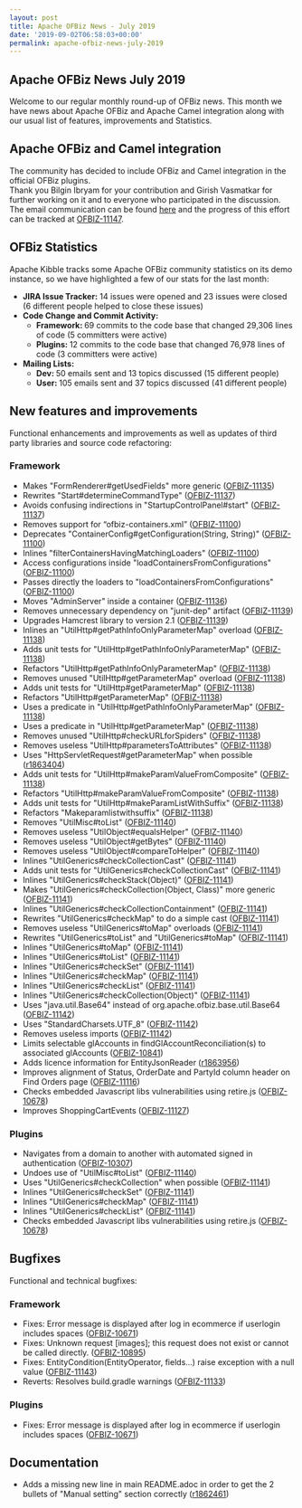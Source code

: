 ```yaml
---
layout: post
title: Apache OFBiz News - July 2019
date: '2019-09-02T06:58:03+00:00'
permalink: apache-ofbiz-news-july-2019
---
```

<h2>Apache OFBiz News July 2019</h2> 
  <p>Welcome to our regular monthly round-up of OFBiz news. This month we have news about Apache OFBiz and Apache Camel integration along with our usual list of features, improvements and Statistics.</p> 
  <h2>Apache OFBiz and Camel integration<br /></h2> 
  <p>The community has decided to include OFBiz and Camel integration in the official OFBiz plugins.<br />Thank you Bilgin Ibryam for your contribution and Girish Vasmatkar for further working on it and to everyone who participated in the discussion.<br />The email communication can be found <a href="https://s.apache.org/5y2l7">here</a> and the progress of this effort can be tracked at <a href="https://issues.apache.org/jira/browse/OFBIZ-11147">OFBIZ-11147</a>. <br /></p> 
  <h2><span style="letter-spacing: -0.018em;">OFBiz Statistics</span></h2> 
  <p>Apache Kibble tracks some Apache OFBiz community statistics on its demo instance, so we have highlighted a few of our stats for the last month:</p> 
  <ul> 
    <li><strong>JIRA Issue Tracker:</strong> 14 issues were opened and 23 issues were closed (6 different people helped to close these issues)</li> 
    <li><strong>Code Change and Commit Activity:</strong> 
      <ul> 
        <li><strong>Framework: </strong>69 commits to the code base that changed 29,306 lines of code (5 committers were active)</li> 
        <li><strong>Plugins: </strong>12 commits to the code base that changed 76,978 lines of code (3 committers were active)</li> 
      </ul> 
    </li> 
    <li><strong>Mailing Lists:</strong> 
      <ul> 
        <li><strong>Dev: </strong>50 emails sent and 13 topics discussed (15 different people)</li> 
        <li><strong>User: </strong>105 emails sent and 37 topics discussed (41 different people)</li> 
      </ul> 
    </li> 
  </ul> 
  <p> </p> 
  <h2>New features and improvements</h2>

Functional enhancements and improvements as well as updates of third party libraries and source code refactoring:


  <h3>Framework</h3> 
  <ul> 
    <li>Makes &quot;FormRenderer#getUsedFields&quot; more generic (<a href="https://issues.apache.org/jira/browse/OFBIZ-11135">OFBIZ-11135</a>)</li> 
    <li>Rewrites &quot;Start#determineCommandType&quot; (<a href="https://issues.apache.org/jira/browse/OFBIZ-11137">OFBIZ-11137</a>)</li> 
    <li>Avoids confusing indirections in &quot;StartupControlPanel#start&quot; (<a href="https://issues.apache.org/jira/browse/OFBIZ-11137">OFBIZ-11137</a>)</li> 
    <li>Removes support for “ofbiz-containers.xml” (<a href="https://issues.apache.org/jira/browse/OFBIZ-11100">OFBIZ-11100</a>)</li> 
    <li>Deprecates &quot;ContainerConfig#getConfiguration(String, String)&quot; (<a href="https://issues.apache.org/jira/browse/OFBIZ-11100">OFBIZ-11100</a>)</li> 
    <li>Inlines &quot;filterContainersHavingMatchingLoaders&quot; (<a href="https://issues.apache.org/jira/browse/OFBIZ-11100">OFBIZ-11100</a>)</li> 
    <li>Access configurations inside &quot;loadContainersFromConfigurations&quot; (<a href="https://issues.apache.org/jira/browse/OFBIZ-11100">OFBIZ-11100</a>)</li> 
    <li>Passes directly the loaders to &quot;loadContainersFromConfigurations&quot; (<a href="https://issues.apache.org/jira/browse/OFBIZ-11100">OFBIZ-11100</a>)</li> 
    <li>Moves &quot;AdminServer&quot; inside a container (<a href="https://issues.apache.org/jira/browse/OFBIZ-11136">OFBIZ-11136</a>)</li> 
    <li>Removes unnecessary dependency on &quot;junit-dep&quot; artifact (<a href="https://issues.apache.org/jira/browse/OFBIZ-11139">OFBIZ-11139</a>)</li> 
    <li>Upgrades Hamcrest library to version 2.1 (<a href="https://issues.apache.org/jira/browse/OFBIZ-11139">OFBIZ-11139</a>)</li> 
    <li>Inlines an &quot;UtilHttp#getPathInfoOnlyParameterMap&quot; overload (<a href="https://issues.apache.org/jira/browse/OFBIZ-11138">OFBIZ-11138</a>)</li> 
    <li>Adds unit tests for &quot;UtilHttp#getPathInfoOnlyParameterMap&quot; (<a href="https://issues.apache.org/jira/browse/OFBIZ-11138">OFBIZ-11138</a>)</li> 
    <li>Refactors &quot;UtilHttp#getPathInfoOnlyParameterMap&quot; (<a href="https://issues.apache.org/jira/browse/OFBIZ-11138">OFBIZ-11138</a>)</li> 
    <li>Removes unused &quot;UtilHttp#getParameterMap&quot; overload (<a href="https://issues.apache.org/jira/browse/OFBIZ-11138">OFBIZ-11138</a>)</li> 
    <li>Adds unit tests for &quot;UtilHttp#getParameterMap&quot; (<a href="https://issues.apache.org/jira/browse/OFBIZ-11138">OFBIZ-11138</a>)</li> 
    <li>Refactors &quot;UtilHttp#getParameterMap&quot; (<a href="https://issues.apache.org/jira/browse/OFBIZ-11138">OFBIZ-11138</a>)</li> 
    <li>Uses a predicate in &quot;UtilHttp#getPathInfoOnlyParameterMap&quot; (<a href="https://issues.apache.org/jira/browse/OFBIZ-11138">OFBIZ-11138</a>)</li> 
    <li>Uses a predicate in &quot;UtilHttp#getParameterMap&quot; (<a href="https://issues.apache.org/jira/browse/OFBIZ-11138">OFBIZ-11138</a>)</li> 
    <li>Removes unused &quot;UtilHttp#checkURLforSpiders&quot; (<a href="https://issues.apache.org/jira/browse/OFBIZ-11138">OFBIZ-11138</a>)</li> 
    <li>Removes useless &quot;UtilHttp#parametersToAttributes&quot; (<a href="https://issues.apache.org/jira/browse/OFBIZ-11138">OFBIZ-11138</a>)</li> 
    <li>Uses &quot;HttpServletRequest#getParameterMap&quot; when possible (<a href="https://svn.apache.org/viewvc?view=revision&amp;revision=1863404">r1863404</a>)</li> 
    <li>Adds unit tests for &quot;UtilHttp#makeParamValueFromComposite&quot; (<a href="https://issues.apache.org/jira/browse/OFBIZ-11138">OFBIZ-11138</a>)</li> 
    <li>Refactors &quot;UtilHttp#makeParamValueFromComposite&quot; (<a href="https://issues.apache.org/jira/browse/OFBIZ-11138">OFBIZ-11138</a>)</li> 
    <li>Adds unit tests for &quot;UtilHttp#makeParamListWithSuffix&quot; (<a href="https://issues.apache.org/jira/browse/OFBIZ-11138">OFBIZ-11138</a>)</li> 
    <li>Refactors &quot;Makeparamlistwithsuffix&quot; (<a href="https://issues.apache.org/jira/browse/OFBIZ-11138">OFBIZ-11138</a>)</li> 
    <li>Removes &quot;UtilMisc#toList&quot; (<a href="https://issues.apache.org/jira/browse/OFBIZ-11140">OFBIZ-11140</a>) </li> 
    <li>Removes useless &quot;UtilObject#equalsHelper&quot; (<a href="https://issues.apache.org/jira/browse/OFBIZ-11140">OFBIZ-11140</a>)</li> 
    <li>Removes useless &quot;UtilObject#getBytes&quot; (<a href="https://issues.apache.org/jira/browse/OFBIZ-11140">OFBIZ-11140</a>) </li> 
    <li>Removes useless &quot;UtilObject#compareToHelper&quot; (<a href="https://issues.apache.org/jira/browse/OFBIZ-11140">OFBIZ-11140</a>) </li> 
    <li>Inlines &quot;UtilGenerics#checkCollectionCast&quot; (<a href="https://issues.apache.org/jira/browse/OFBIZ-11141">OFBIZ-11141</a>) </li> 
    <li>Adds unit tests for &quot;UtilGenerics#checkCollectionCast&quot; (<a href="https://issues.apache.org/jira/browse/OFBIZ-11141">OFBIZ-11141</a>) </li> 
    <li>Inlines &quot;UtilGenerics#checkStack(Object)&quot; (<a href="https://issues.apache.org/jira/browse/OFBIZ-11141">OFBIZ-11141</a>) </li> 
    <li>Makes &quot;UtilGenerics#checkCollection(Object, Class)&quot; more generic (<a href="https://issues.apache.org/jira/browse/OFBIZ-11141">OFBIZ-11141</a>)</li> 
    <li>Inlines &quot;UtilGenerics#checkCollectionContainment&quot; (<a href="https://issues.apache.org/jira/browse/OFBIZ-11141">OFBIZ-11141</a>) </li> 
    <li>Rewrites &quot;UtilGenerics#checkMap&quot; to do a simple cast (<a href="https://issues.apache.org/jira/browse/OFBIZ-11141">OFBIZ-11141</a>) </li> 
    <li>Removes useless &quot;UtilGenerics#toMap&quot; overloads (<a href="https://issues.apache.org/jira/browse/OFBIZ-11141">OFBIZ-11141</a>) </li> 
    <li>Rewrites &quot;UtilGenerics#toList&quot; and &quot;UtilGenerics#toMap&quot; (<a href="https://issues.apache.org/jira/browse/OFBIZ-11141">OFBIZ-11141</a>) </li> 
    <li>Inlines &quot;UtilGenerics#toMap&quot; (<a href="https://issues.apache.org/jira/browse/OFBIZ-11141">OFBIZ-11141</a>) </li> 
    <li>Inlines &quot;UtilGenerics#toList&quot; (<a href="https://issues.apache.org/jira/browse/OFBIZ-11141">OFBIZ-11141</a>) </li> 
    <li>Inlines &quot;UtilGenerics#checkSet&quot; (<a href="https://issues.apache.org/jira/browse/OFBIZ-11141">OFBIZ-11141</a>) </li> 
    <li>Inlines &quot;UtilGenerics#checkMap&quot; (<a href="https://issues.apache.org/jira/browse/OFBIZ-11141">OFBIZ-11141</a>) </li> 
    <li>Inlines &quot;UtilGenerics#checkList&quot; (<a href="https://issues.apache.org/jira/browse/OFBIZ-11141">OFBIZ-11141</a>) </li> 
    <li>Inlines &quot;UtilGenerics#checkCollection(Object)&quot; (<a href="https://issues.apache.org/jira/browse/OFBIZ-11141">OFBIZ-11141</a>) </li> 
    <li>Uses &quot;java.util.Base64&quot; instead of org.apache.ofbiz.base.util.Base64 (<a href="https://issues.apache.org/jira/browse/OFBIZ-11142">OFBIZ-11142</a>)</li> 
    <li>Uses &quot;StandardCharsets.UTF_8&quot; (<a href="https://issues.apache.org/jira/browse/OFBIZ-11142">OFBIZ-11142</a>) </li> 
    <li>Removes useless imports (<a href="https://issues.apache.org/jira/browse/OFBIZ-11142">OFBIZ-11142</a>) </li> 
    <li>Limits selectable glAccounts in findGlAccountReconciliation(s) to associated glAccounts (<a href="https://issues.apache.org/jira/browse/OFBIZ-10841">OFBIZ-10841</a>)</li> 
    <li>Adds licence information for EntityJsonReader (<a href="https://svn.apache.org/viewvc?view=revision&amp;revision=1863956">r1863956</a>)</li> 
    <li>Improves alignment of Status, OrderDate and PartyId column header on Find Orders page (<a href="https://issues.apache.org/jira/browse/OFBIZ-11116">OFBIZ-11116</a>)</li> 
    <li>Checks embedded Javascript libs vulnerabilities using retire.js (<a href="https://issues.apache.org/jira/browse/OFBIZ-10678">OFBIZ-10678</a>)</li> 
    <li>Improves ShoppingCartEvents (<a href="https://issues.apache.org/jira/browse/OFBIZ-11127">OFBIZ-11127</a>)</li> 
  </ul> 
  <h3>Plugins</h3> 
  <ul> 
    <li>Navigates from a domain to another with automated signed in authentication (<a href="https://issues.apache.org/jira/browse/OFBIZ-10307">OFBIZ-10307</a>)</li> 
    <li>Undoes use of &quot;UtilMisc#toList&quot; (<a href="https://issues.apache.org/jira/browse/OFBIZ-11140">OFBIZ-11140</a>) </li> 
    <li>Uses &quot;UtilGenerics#checkCollection&quot; when possible (<a href="https://issues.apache.org/jira/browse/OFBIZ-11141">OFBIZ-11141</a>) </li> 
    <li>Inlines &quot;UtilGenerics#checkSet&quot; (<a href="https://issues.apache.org/jira/browse/OFBIZ-11141">OFBIZ-11141</a>) </li> 
    <li>Inlines &quot;UtilGenerics#checkMap&quot; (<a href="https://issues.apache.org/jira/browse/OFBIZ-11141">OFBIZ-11141</a>) </li> 
    <li>Inlines &quot;UtilGenerics#checkList&quot; (<a href="https://issues.apache.org/jira/browse/OFBIZ-11141">OFBIZ-11141</a>) </li> 
    <li>Checks embedded Javascript libs vulnerabilities using retire.js (<a href="https://issues.apache.org/jira/browse/OFBIZ-10678">OFBIZ-10678</a>)</li> 
  </ul> 
  <h2>Bugfixes</h2>

Functional and technical bugfixes:


  <h3>Framework</h3> 
  <ul> 
    <li>Fixes: Error message is displayed after log in ecommerce if userlogin includes spaces (<a href="https://issues.apache.org/jira/browse/OFBIZ-10671">OFBIZ-10671</a>)</li> 
    <li>Fixes: Unknown request [images]; this request does not exist or cannot be called directly. (<a href="https://issues.apache.org/jira/browse/OFBIZ-10895">OFBIZ-10895</a>)</li> 
    <li>Fixes: EntityCondition(EntityOperator, fields...) raise exception with a null value (<a href="https://issues.apache.org/jira/browse/OFBIZ-11143">OFBIZ-11143</a>)</li> 
    <li>Reverts: Resolves build.gradle warnings (<a href="https://issues.apache.org/jira/browse/OFBIZ-11133">OFBIZ-11133</a>)</li> 
  </ul> 
  <h3>Plugins</h3> 
  <ul> 
    <li>Fixes: Error message is displayed after log in ecommerce if userlogin includes spaces (<a href="https://issues.apache.org/jira/browse/OFBIZ-10671">OFBIZ-10671</a>)</li> 
  </ul> 
  <h2>Documentation</h2> 
  <ul> 
    <li>Adds a missing new line in main README.adoc in order to get the 2 bullets of &quot;Manual setting&quot; section correctly (<a href="https://svn.apache.org/viewvc?view=revision&amp;revision=1862461">r1862461</a>)</li> 
  </ul>
